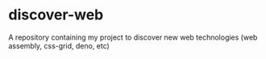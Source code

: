 # discover-web

A repository containing my project to discover new web technologies (web
assembly, css-grid, deno, etc)
